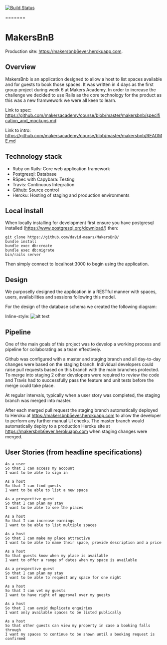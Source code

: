 [![Build Status](https://travis-ci.org/david-mears/MakersBnB.svg?branch=staging)](https://travis-ci.org/david-mears/MakersBnB)

=======

# MakersBnB

Production site: https://makersbnb6ever.herokuapp.com.

## Overview

MakersBnb is an application designed to allow a host to list spaces available and for guests to book those spaces. It was written in 4 days as the first group project during week 6 at Makers Academy. In order to increase the challenge we decided to use Rails as the core technology for the product as this was a new framwework we were all keen to learn.

Link to spec: https://github.com/makersacademy/course/blob/master/makersbnb/specification_and_mockups.md

Link to intro: https://github.com/makersacademy/course/blob/master/makersbnb/README.md

## Technology stack

- Ruby on Rails: Core web application framework
- Postgresql: Database
- RSpec with Capybara: Testing
- Travis: Continuous Integration
- Github: Source control
- Heroku: Hosting of staging and production environments

## Local install

When locally installing for development first ensure you have postgresql installed (https://www.postgresql.org/download/) then:

```
git clone https://github.com/david-mears/MakersBnB/
bundle install
bundle exec db:create
bundle exec db:migrate
bin/rails server
```
Then simply connect to localhost:3000 to begin using the application.

## Design

We purposelly designed the application in a RESTful manner with spaces, users, availabilities and sessions following this model.

For the design of the database schema we created the following diagram:

Inline-style: 
![alt text](https://github.com/david-mears/MakersBnB/tree/staging/public/makersbnbdb.png "Database design")

## Pipeline

One of the main goals of this project was to develop a working process and pipeline for collaborating as a team effectively.

Github was configured with a master and staging branch and all day-to-day changes were based on the staging branch. Individual developers could raise pull requests based on this branch with the main branches protected. To merge into staging 2 other developers were required to review the code and Travis had to successfully pass the feature and unit tests before the merge could take place.

At regular intervals, typically when a user story was completed, the staging branch was merged into master.

After each merged pull request the staging branch automatically deployed to Heroku at https://makersbnb5ever.herokuapp.com to allow the developer to perform any further manual UI checks. The master branch would automatically deploy to a production Heroku site at https://makersbnb6ever.herokuapp.com when staging changes were merged. 

## User Stories (from headline specifications)

```
As a user
So that I can access my account
I want to be able to sign in
```

```
As a host
So that I can find guests
I want to be able to list a new space
```

```
As a prospective guest
So that I can plan my stay
I want to be able to see the places
```

```
As a host
So that I can increase earnings
I want to be able to list multiple spaces
```

```
As a host
So that I can make my place attractive
I want to be able to name their space, provide description and a price
```

```
As a host
So that guests know when my place is available
I want to offer a range of dates when my space is available
```

```
As a prospective guest
So that I can plan my stay
I want to be able to request any space for one night
```

```
As a host
So that I can vet my guests
I want to have right of approval over my guests
```

```
As a host
So that I can avoid duplicate enquiries
I want only available spaces to be listed publically
```

```
As a host
So that other guests can view my property in case a booking falls through
I want my spaces to continue to be shown until a booking request is confirmed
```
